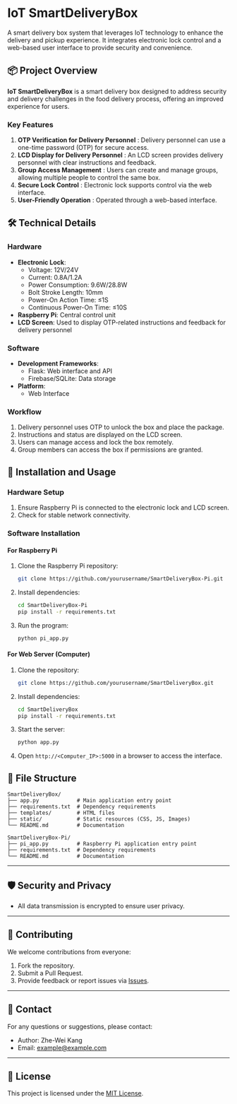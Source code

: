 # IoT SmartDeliveryBox

A smart delivery box system that leverages IoT technology to enhance the delivery and pickup experience. It integrates electronic lock control and a web-based user interface to provide security and convenience.



## 📦 Project Overview

**IoT SmartDeliveryBox** is a smart delivery box designed to address security and delivery challenges in the food delivery process, offering an improved experience for users.

### Key Features
1. **OTP Verification for Delivery Personnel** : Delivery personnel can use a one-time password (OTP) for secure access.
2. **LCD Display for Delivery Personnel** : An LCD screen provides delivery personnel with clear instructions and feedback.
3. **Group Access Management** : Users can create and manage groups, allowing multiple people to control the same box.
4. **Secure Lock Control** : Electronic lock supports control via the web interface.
5. **User-Friendly Operation** : Operated through a web-based interface.


## 🛠 Technical Details

### Hardware
- **Electronic Lock**:
  - Voltage: 12V/24V
  - Current: 0.8A/1.2A
  - Power Consumption: 9.6W/28.8W
  - Bolt Stroke Length: 10mm
  - Power-On Action Time: ≤1S
  - Continuous Power-On Time: ≤10S
- **Raspberry Pi**: Central control unit
- **LCD Screen**: Used to display OTP-related instructions and feedback for delivery personnel

### Software
- **Development Frameworks**:
  - Flask: Web interface and API
  - Firebase/SQLite: Data storage
- **Platform**:
  - Web Interface

### Workflow
1. Delivery personnel uses OTP to unlock the box and place the package.
2. Instructions and status are displayed on the LCD screen.
3. Users can manage access and lock the box remotely.
4. Group members can access the box if permissions are granted.



## 🚀 Installation and Usage

### Hardware Setup
1. Ensure Raspberry Pi is connected to the electronic lock and LCD screen.
2. Check for stable network connectivity.

### Software Installation
#### For Raspberry Pi
1. Clone the Raspberry Pi repository:
   ```bash
   git clone https://github.com/yourusername/SmartDeliveryBox-Pi.git
   ```
2. Install dependencies:
   ```bash
   cd SmartDeliveryBox-Pi
   pip install -r requirements.txt
   ```
3. Run the program:
   ```bash
   python pi_app.py
   ```

#### For Web Server (Computer)
1. Clone the repository:
   ```bash
   git clone https://github.com/yourusername/SmartDeliveryBox.git
   ```
2. Install dependencies:
   ```bash
   cd SmartDeliveryBox
   pip install -r requirements.txt
   ```
3. Start the server:
   ```bash
   python app.py
   ```
4. Open `http://<Computer_IP>:5000` in a browser to access the interface.



## 📄 File Structure

```plaintext
SmartDeliveryBox/
├── app.py            # Main application entry point
├── requirements.txt  # Dependency requirements
├── templates/        # HTML files
├── static/           # Static resources (CSS, JS, Images)
└── README.md         # Documentation

SmartDeliveryBox-Pi/
├── pi_app.py         # Raspberry Pi application entry point
├── requirements.txt  # Dependency requirements
└── README.md         # Documentation
```

---

## 🛡 Security and Privacy
- All data transmission is encrypted to ensure user privacy.

---

## 🤝 Contributing
We welcome contributions from everyone:
1. Fork the repository.
2. Submit a Pull Request.
3. Provide feedback or report issues via [Issues](https://github.com/yourusername/SmartDeliveryBox/issues).

---

## 📧 Contact
For any questions or suggestions, please contact:
- Author: Zhe-Wei Kang
- Email: example@example.com

---

## 📜 License
This project is licensed under the [MIT License](https://opensource.org/licenses/MIT).
